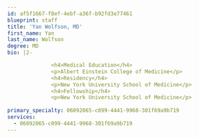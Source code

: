 ```yaml
---
id: af5f1667-f8ef-4ebf-a36f-b92fd3e77461
blueprint: staff
title: 'Yan Wolfson, MD'
first_name: Yan
last_name: Wolfson
degree: MD
bio: |2-

              <h4>Medical Education</h4>
              <p>Albert Einstein College of Medicine</p>
              <h4>Residency</h4>
              <p>New York University School of Medicine</p>
              <h4>Fellowship</h4>
              <p>New York University School of Medicine</p>
          
primary_specialty: 06092065-c099-4441-9968-301f69a9b719
services:
  - 06092065-c099-4441-9968-301f69a9b719
---
```

